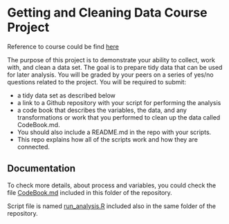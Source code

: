 # Getting and Cleaning Data Course Project 

Reference to course could be find [here](https://class.coursera.org/getdata-010/)

The purpose of this project is to demonstrate your ability to collect, work with, and clean a data set. 
The goal is to prepare tidy data that can be used for later analysis. 
You will be graded by your peers on a series of yes/no questions related to the project. You will be required to submit:

* a tidy data set as described below
* a link to a Github repository with your script for performing the analysis
* a code book that describes the variables, the data, and any transformations or work that you performed to clean up 
the data called CodeBook.md. 
* You should also include a README.md in the repo with your scripts. 
* This repo explains how all of the scripts work and how they are connected.  

## Documentation

To check more details, about process and variables, you could check the file [CodeBook.md](CodeBook.md) included in this folder of the repository.

Script file is named [run_analysis.R](run_analysis.R) included also in the same folder of the repository.
 
